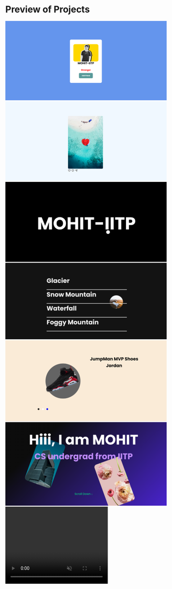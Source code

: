 <h1>Preview of Projects</h1>
<img src="../html_project/insta_add_friend_feature/image.png" height:100% width:100%>
<img src="../html_project/double_click/ss.png" height:100% width:100%>
<img src="../html_project/custom-cursor/ss.png" height:100% widht:100%>
<img src="../html_project/hover_effect/ss.png" height:100% width:100%>
<img src="../html_project/shoe_site_under_process/ss.png" height:100% width:100%>
<img src="../html_project/gsap practice/ss.png" height:100% width:100%>
<video width="320" height="240"  autoplay muted>
    <source src="./fanta parallax/fanta.mp4" type="video/mp4">
    Your browser does not supprot the video tag.
</video>